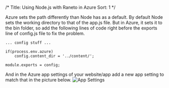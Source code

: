 /*
Title: Using Node.js with Raneto in Azure
Sort: 1
*/

Azure sets the path differently than Node has as a default. By default Node sets the working directory to that of the app.js file. But in Azure, it sets it to the bin folder, so add the following lines of code right before the exports line of config.js file to fix the problem.

```
... config stuff ...

if(process.env.azure)
    config.content_dir = '../content/';

module.exports = config;
```
And in the Azure app settings of your website/app add a new app setting to match that in the picture below.
![App Settings](%image_url%/appsettings.png)
